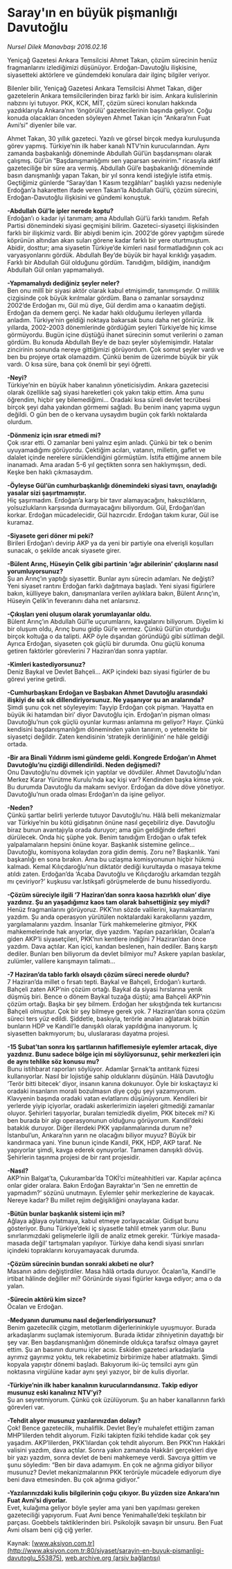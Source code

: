 # Saray'ın en büyük pişmanlığı Davutoğlu

*Nursel Dilek Manavbaşı 2016.02.16*

<div class="pNewsDetailMainContent ctx_content" itemprop="articleBody">
 <p>
  Yeniçağ Gazetesi Ankara Temsilcisi Ahmet Takan, çözüm sürecinin henüz fragmanlarını izlediğimizi düşünüyor. Erdoğan-Davutoğlu ilişkisine, siyasetteki aktörlere ve gündemdeki konulara dair ilginç bilgiler veriyor.
 </p>
 <p>
  Bilenler bilir, Yeniçağ Gazetesi Ankara Temsilcisi Ahmet Takan, diğer gazetelerin Ankara temsilcilerinden biraz farklı bir isim. Ankara kulislerinin nabzını iyi tutuyor. PKK, KCK, MİT, çözüm süreci konuları hakkında yazdıklarıyla Ankara’nın ‘öngörülü’ gazetecilerinin başında geliyor. Çoğu konuda olacakları önceden söyleyen Ahmet Takan için “Ankara’nın Fuat Avni’si” diyenler bile var.
 </p>
 <p>
  Ahmet Takan, 30 yıllık gazeteci. Yazılı ve görsel birçok medya kuruluşunda görev yapmış. Türkiye’nin ilk haber kanalı NTV’nin kurucularından. Aynı zamanda başbakanlığı döneminde Abdullah Gül’ün başdanışmanı olarak çalışmış. Gül’ün “Başdanışmanlığımı sen yaparsan sevinirim.” ricasıyla aktif gazeteciliğe bir süre ara vermiş. Abdullah Gül’e başbakanlığı döneminde basın danışmanlığı yapan Takan, bir yıl sonra kendi isteğiyle istifa etmiş. Geçtiğimiz günlerde “Saray’dan 1 Kasım tezgâhları” başlıklı yazısı nedeniyle Erdoğan’a hakaretten ifade veren Takan’la Abdullah Gül’ü, çözüm sürecini, Erdoğan-Davutoğlu ilişkisini ve gündemi konuştuk.
 </p>
 <p>
  <strong>
   -Abdullah Gül’le ipler nerede koptu?
  </strong>
  <br/>
  Erdoğan’ı o kadar iyi tanımam; ama Abdullah Gül’ü farklı tanıdım. Refah Partisi dönemindeki siyasi geçmişini bilirim. Gazeteci-siyasetçi ilişkisinden farklı bir ilişkimiz vardı. Bir abiydi benim için. 2002’de görev yaptığım sürede köprünün altından akan suları görene kadar farklı bir yere oturtmuştum. Abidir, dosttur; ama siyasetin Türkiye’de kimleri nasıl formatladığının çok acı varyasyonlarını gördük. Abdullah Bey’de büyük bir hayal kırıklığı yaşadım. Farklı bir Abdullah Gül olduğunu gördüm. Tanıdığım, bildiğim, inandığım Abdullah Gül onları yapmamalıydı.
 </p>
 <p>
  <strong>
   -Yapmamalıydı dediğiniz şeyler neler?
  </strong>
  <br/>
  Ben onu millî bir siyasi aktör olarak kabul etmişimdir, tanımışımdır. O millilik çizgisinde çok büyük kırılmalar gördüm. Bana o zamanlar sorsaydınız 2002’de Erdoğan mı, Gül mü diye, Gül derdim ama o kanaatim değişti. Erdoğan da demem gerçi. Ne kadar haklı olduğumu ilerleyen yıllarda anladım. Türkiye’nin geldiği noktaya bakarsak bunu daha net görürüz. İlk yıllarda, 2002-2003 dönemlerinde gördüğüm şeyleri Türkiye’de hiç kimse görmüyordu. Bugün içine düştüğü ihanet sürecinin somut verilerini o zaman gördüm. Bu konuda Abdullah Bey’e de bazı şeyler söylemişimdir. Hatalar zincirinin sonunda nereye gittiğimizi görüyordum. Çok somut şeyler vardı ve ben bu projeye ortak olamazdım. Çünkü benim de üzerimde büyük bir yük vardı. O kısa süre, bana çok önemli bir şeyi öğretti.
 </p>
 <p>
  <strong>
   -Neyi?
  </strong>
  <br/>
  Türkiye’nin en büyük haber kanalının yöneticisiydim. Ankara gazetecisi olarak özellikle sağ siyasi hareketleri çok yakın takip ettim. Ama şunu öğrendim, hiçbir şey bilemediğimi… Oradaki kısa süreli devlet tecrübesi birçok şeyi daha yakından görmemi sağladı. Bu benim inanç yapıma uygun değildi. O gün ben de o kervana uysaydım bugün çok farklı noktalarda olurdum.
 </p>
 <p>
  <strong>
   -Dönmeniz için ısrar etmedi mi?
  </strong>
  <br/>
  Çok ısrar etti. O zamanlar beni yalnız eşim anladı. Çünkü bir tek o benim uyuyamadığımı görüyordu. Çektiğim acıları, vatanın, milletin, gaflet ve dalalet içinde nerelere sürüklendiğini görmüştüm. İstifa ettiğime annem bile inanamadı. Ama aradan 5-6 yıl geçtikten sonra sen haklıymışsın, dedi. Keşke ben haklı çıkmasaydım.
 </p>
 <p>
  <strong>
   -Öyleyse Gül’ün cumhurbaşkanlığı dönemindeki siyasi tavrı, onayladığı yasalar sizi şaşırtmamıştır.
  </strong>
  <br/>
  Hiç şaşırmadım. Erdoğan’a karşı bir tavır alamayacağını, haksızlıkların, yolsuzlukların karşısında durmayacağını biliyordum. Gül, Erdoğan’dan korkar. Erdoğan mücadelecidir, Gül hazırcıdır. Erdoğan takım kurar, Gül ise kuramaz.
 </p>
 <p>
  <strong>
   -Siyasete geri döner mi peki?
  </strong>
  <br/>
  Birileri Erdoğan’ı devirip AKP ya da yeni bir partiyle ona elverişli koşulları sunacak, o şekilde ancak siyasete girer.
 </p>
 <p>
  <strong>
   -Bülent Arınç, Hüseyin Çelik gibi partinin ‘ağır abilerinin’ çıkışlarını nasıl yorumluyorsunuz?
  </strong>
  <br/>
  Şu an Arınç’ın yaptığı siyasettir. Bunlar aynı sürecin adamları. Ne değişti? Yeni siyaset rantını Erdoğan farklı dağıtmaya başladı. Yeni siyasi figürlere bakın, külliyeye bakın, danışmanlara verilen aylıklara bakın, Bülent Arınç’ın, Hüseyin Çelik’in feveranını daha net anlarsınız.
 </p>
 <p>
  <strong>
   -Çıkışları yeni oluşum olarak yorumlayanlar oldu.
  </strong>
  <br/>
  Bülent Arınç’ın Abdullah Gül’le uçurumlarını, kavgalarını biliyorum. Diyelim ki bir oluşum oldu, Arınç bunu gidip Gül’e vermez. Çünkü Gül’ün oturduğu birçok koltuğa o da talipti. AKP öyle dışarıdan göründüğü gibi sütliman değil. Ayrıca Erdoğan, siyaseten çok güçlü bir durumda. Onu güçlü konuma getiren faktörler görevlerini 7 Haziran’dan sonra yaptılar.
 </p>
 <p>
  <strong>
   -Kimleri kastediyorsunuz?
  </strong>
  <br/>
  Deniz Baykal ve Devlet Bahçeli... AKP içindeki bazı siyasi figürler de bu görevi yerine getirdi.
 </p>
 <p>
  <strong>
   -Cumhurbaşkanı Erdoğan ve Başbakan Ahmet Davutoğlu arasındaki ilişkiyi de sık sık dillendiriyorsunuz. Ne yaşanıyor şu an aralarında?
  </strong>
  <br/>
  Şimdi şunu çok net söyleyeyim: Tayyip Erdoğan çok pişman. ‘Hayatta en büyük iki hatamdan biri’ diyor Davutoğlu için. Erdoğan’ın pişman olması Davutoğlu’nun çok güçlü oyunlar kurması anlamına mı geliyor? Hayır. Çünkü kendisini başdanışmanlığım döneminden yakın tanırım, o yetenekte bir siyasetçi değildir. Zaten kendisinin ‘stratejik derinliğinin’ ne hâle geldiği ortada.
 </p>
 <p>
  <strong>
   -Bir ara Binali Yıldırım ismi gündeme geldi. Kongrede Erdoğan’ın Ahmet Davutoğlu’nu çizdiği dillendirildi. Neden değişmedi?
  </strong>
  <br/>
  Onu Davutoğlu’nu dövmek için yaptılar ve dövdüler. Ahmet Davutoğlu’ndan Merkez Karar Yürütme Kurulu’nda kaç kişi var? Kendinden başka kimse yok. Bu durumda Davutoğlu da makamı seviyor. Erdoğan da döve döve yönetiyor. Davutoğlu’nun orada olması Erdoğan’ın da işine geliyor.
 </p>
 <p>
  <strong>
   -Neden?
  </strong>
  <br/>
  Çünkü şartlar belirli yerlerde tutuyor Davutoğlu’nu. Hâlâ belli mekanizmalar var Türkiye’nin bu kötü gidişatının önüne nasıl geçebiliriz diye. Davutoğlu biraz bunun avantajıyla orada duruyor; ama gün geldiğinde defteri dürülecek. Onda hiç şüphe yok. Benim tanıdığım Erdoğan o ufak tefek yalpalamaların hepsini önüne koyar. Başkanlık sistemine gelince... Davutoğlu, komisyona kolaydan zora gidin demiş. Zoru ne? Başkanlık. Yani başkanlığı en sona bırakın. Ama bu uzlaşma komisyonunun hiçbir hükmü kalmadı. Kemal Kılıçdaroğlu’nun diktatör dediği kurultayda o masaya tekme atıldı zaten. Erdoğan’da ‘Acaba Davutoğlu ve Kılıçdaroğlu arkamdan tezgâh mı çeviriyor?’ kuşkusu var.İstikşafi görüşmelerde de bunu hissediyordu.
 </p>
 <p>
  <strong>
   -Çözüm süreciyle ilgili ‘7 Haziran’dan sonra kaosa hazırlıklı olun’ diye yazdınız. Şu an yaşadığımız kaos tam olarak bahsettiğiniz şey miydi?
  </strong>
  <br/>
  Henüz fragmanlarını görüyoruz. PKK’nın sözde valilerini, kaymakamlarını yazdım. Şu anda operasyon yürütülen noktalardaki karakollarını yazdım, yargılamalarını yazdım. İnsanlar Türk mahkemelerine gitmiyor, PKK mahkemelerinde hak arıyorlar, diye yazdım. Yapılan pazarlıkları, Öcalan’a giden AKP’li siyasetçileri, PKK’nın kentlere indiğini 7 Haziran’dan önce yazdım. Dava açtılar. Kan içici, kandan beslenen, hain dediler. Barış karşıtı dediler. Bunları ben biliyorum da devlet bilmiyor mu? Askere yapılan baskılar, zulümler, valilere karışmayın talimatı...
 </p>
 <p>
  <strong>
   -7 Haziran’da tablo farklı olsaydı çözüm süreci nerede olurdu?
  </strong>
  <br/>
  7 Haziran’da millet o fırsatı tepti. Baykal ve Bahçeli, Erdoğan’ı kurtardı. Bahçeli zaten AKP’nin çözüm ortağı. Baykal da siyasi hırslarına yenik düşmüş biri. Bence o dönem Baykal tuzağa düştü; ama Bahçeli AKP’nin çözüm ortağı. Başka bir şey bilmem. Erdoğan her sıkıştığında tek kurtarıcısı Bahçeli olmuştur. Çok bir şey bilmeye gerek yok. 7 Haziran’dan sonra çözüm süreci ters yüz edildi. Şiddetle, baskıyla, terörle anaları ağlatarak bütün bunların HDP ve Kandil’le danışıklı olarak yapıldığına inanıyorum. İç siyasetten bakmıyorum; bu, uluslararası dayatma projesi.
 </p>
 <p>
  <strong>
   -15 Şubat’tan sonra kış şartlarının hafiflemesiyle eylemler artacak, diye yazdınız. Bunu sadece bölge için mi söylüyorsunuz, şehir merkezleri için de aynı tehlike söz konusu mu?
  </strong>
  <br/>
  Bunu istihbarat raporları söylüyor. Adamlar Şırnak’ta antitank füzesi kullanıyorlar. Nasıl bir lojistiğe sahip olduklarını düşünün. Hâlâ Davutoğlu ‘Terör bitti bitecek’ diyor, insanın kanına dokunuyor. Öyle bir kıskaçtayız ki oradaki insanların morali bozulmasın diye çoğu şeyi yazamıyorum. Klavyenin başında oradaki vatan evlatlarını düşünüyorum. Kendileri bir yerlerde yiyip içiyorlar, oradaki askerlerimizin iaşeleri gitmediği zamanlar oluyor. Şehirleri taşıyorlar, buraları temizledik diyelim, PKK bitecek mi? Ki ben burada bir algı operasyonunun olduğunu görüyorum. Kandil’deki bataklık duruyor. Diğer illerdeki PKK yapılanmalarında durum ne? İstanbul’un, Ankara’nın yarın ne olacağını biliyor muyuz? Büyük bir kandırmaca yani. Yine bunun içinde Kandil, PKK, HDP, AKP taraf. Ne yapıyorlar şimdi, kavga ederek oynuyorlar. Tamamen danışıklı dövüş. Şehirlerin taşınma projesi de bir rant projesidir.
 </p>
 <p>
  <strong>
   -Nasıl?
  </strong>
  <br/>
  AKP’nin Balgat’ta, Çukurambar’da TOKİ’ci müteahhitleri var. Kapılar açılınca onlar gider oralara. Bakın Erdoğan Bayraktar’ın ‘Sen ne emrettin de yapmadım?’ sözünü unutmayın. Eylemler şehir merkezlerine de kayacak. Nereye kadar? Bu millet rejim değişikliğini onaylayana kadar.
 </p>
 <p>
  <strong>
   -Bütün bunlar başkanlık sistemi için mi?
  </strong>
  <br/>
  Ağlaya ağlaya oylatmaya, kabul etmeye zorlayacaklar. Gidişat bunu gösteriyor. Bunu Türkiye’deki iç siyasetle tahlil etmek yarım olur. Bunu sınırlarımızdaki gelişmelerle ilgili de analiz etmek gerekir. ‘Türkiye masada-masada değil’ tartışmaları yapılıyor. Türkiye daha kendi siyasi sınırları içindeki topraklarını koruyamayacak durumda.
 </p>
 <p>
  <strong>
   -Çözüm sürecinin bundan sonraki akıbeti ne olur?
  </strong>
  <br/>
  Masanın adını değiştirdiler. Masa hâlâ ortada duruyor. Öcalan’la, Kandil’le irtibat hâlinde değiller mi? Görünürde siyasi figürler kavga ediyor; ama o da yalan.
 </p>
 <p>
  <strong>
   -Sürecin aktörü kim sizce?
  </strong>
  <br/>
  Öcalan ve Erdoğan.
 </p>
 <p>
  <strong>
   -Medyanın durumunu nasıl değerlendiriyorsunuz?
  </strong>
  <br/>
  Benim gazetecilik çizgim, metotlarım diğerlerininkiyle uyuşmuyor. Burada arkadaşlarımı suçlamak istemiyorum. Burada iktidar zihniyetinin dayattığı bir şey var. Ben başdanışmanlığım döneminde oldukça tarafsız olmaya gayret ettim. Şu an basının durumu içler acısı. Eskiden gazeteci arkadaşlarla ayrımız gayrımız yoktu, tek rekabetimiz birbirimize haber atlatmaktı. Şimdi kopyala yapıştır dönemi başladı. Bakıyorum iki-üç temsilci aynı gün noktasına virgülüne kadar aynı şeyi yazıyor, bir de kulis diyorlar.
 </p>
 <p>
  <strong>
   -Türkiye’nin ilk haber kanalının kurucularındansınız. Takip ediyor musunuz eski kanalınız NTV’yi?
  </strong>
  <br/>
  Şu an seyretmiyorum. Çünkü çok üzülüyorum. Şu an haber kanallarının farklı görevleri var.
 </p>
 <p>
  <strong>
   -Tehdit alıyor musunuz yazılarınızdan dolayı?
  </strong>
  <br/>
  Çok! Bence gazetecilik, muhaliflik. Devlet Bey’e muhalefet ettiğim zaman MHP’lilerden tehdit alıyorum. Fiziki takipten fiziki tehdide kadar çok şey yaşadım. AKP’lilerden, PKK’lılardan çok tehdit alıyorum. Ben PKK’nın Hakkâri valisini yazdım, dava açtılar. Sonra yakın zamanda Hakkâri gerçekleri diye bir yazı yazdım, sonra devlet de beni mahkemeye verdi. Savcıya gittim ve şunu söyledim: “Ben bir dava adamıyım. En çok ne ağrıma gidiyor biliyor musunuz? Devlet mekanizmalarının PKK terörüyle mücadele ediyorum diye beni dava etmesinden. Bu çok ağrıma gidiyor.”
 </p>
 <p>
  <strong>
   -Yazılarınızdaki kulis bilgilerinin çoğu çıkıyor. Bu yüzden size Ankara’nın Fuat Avni’si diyorlar.
  </strong>
  <br/>
  Evet, kulağıma geliyor böyle şeyler ama yani ben yapılması gereken gazeteciliği yapıyorum. Fuat Avni bence Yenimahalle’deki teşkilatın bir parçası. Goebbels taktiklerinden biri. Psikolojik savaşın bir unsuru. Ben Fuat Avni olsam beni çiğ çiğ yerler.
 </p>
</div>


Kaynak: [www.aksiyon.com.tr](http://www.aksiyon.com.tr:80/siyaset/sarayin-en-buyuk-pismanligi-davutoglu_553875), [web.archive.org (arşiv bağlantısı)](http://web.archive.org/web/20160220085812/http://www.aksiyon.com.tr:80/siyaset/sarayin-en-buyuk-pismanligi-davutoglu_553875)
